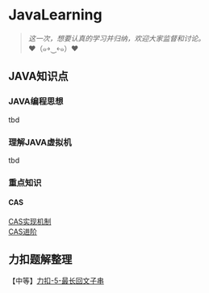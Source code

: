 # JavaLearning
> *这一次，想要认真的学习并归纳，欢迎大家监督和讨论。*  
> ♥（๑￫‿ฺ￩๑）♥

## JAVA知识点

### JAVA编程思想
tbd

### 理解JAVA虚拟机
tbd

### 重点知识
#### CAS
[CAS实现机制](https://blog.csdn.net/qq_35571554/article/details/82892806?spm=1001.2101.3001.6661.1&utm_medium=distribute.pc_relevant_t0.none-task-blog-2%7Edefault%7ECTRLIST%7Edefault-1-82892806-blog-119907883.pc_relevant_scanpaymentv1&depth_1-utm_source=distribute.pc_relevant_t0.none-task-blog-2%7Edefault%7ECTRLIST%7Edefault-1-82892806-blog-119907883.pc_relevant_scanpaymentv1&utm_relevant_index=1)  
[CAS进阶](https://blog.csdn.net/qq_35571554/article/details/82906091?ops_request_misc=%257B%2522request%255Fid%2522%253A%2522165353690916780366550562%2522%252C%2522scm%2522%253A%252220140713.130102334.pc%255Fblog.%2522%257D&request_id=165353690916780366550562&biz_id=0&utm_medium=distribute.pc_search_result.none-task-blog-2~blog~first_rank_ecpm_v1~rank_v31_ecpm-2-82906091-null-null.nonecase&utm_term=CAS&spm=1018.2226.3001.4450)

## 力扣题解整理

【中等】[力扣-5-最长回文子串](leetCode/5-longest-palindromic-substring.md)
